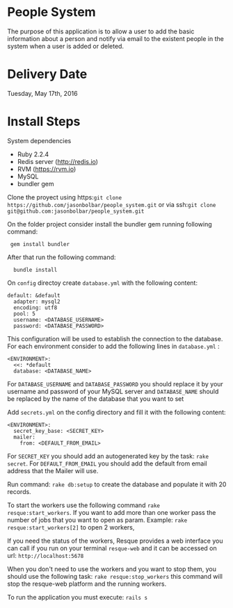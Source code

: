 People System
========================
The purpose of this application is to allow a user to add the basic information about a person and notify via email to the existent people in the system when a user is added or deleted.

Delivery Date
===================

Tuesday, May 17th, 2016

Install Steps
===================

System dependencies
* Ruby 2.2.4
* Redis server (http://redis.io)
* RVM (https://rvm.io)
* MySQL
* bundler gem

Clone the proyect using https:`git clone https://github.com/jasonbolbar/people_system.git`
or via ssh:`git clone git@github.com:jasonbolbar/people_system.git`

On the folder project consider install the bundler gem running following command:

` gem install bundler`

After that run the following command: 
```
  bundle install
```

On `config` directoy create `database.yml` with the following content:
```
default: &default
  adapter: mysql2
  encoding: utf8
  pool: 5
  username: <DATABASE_USERNAME>
  password: <DATABASE_PASSWORD>
```
This configuration will be used to establish the connection to the database. For each environment consider to add the following lines in `database.yml` :
```
<ENVIRONMENT>:
  <<: *default
  database: <DATABASE_NAME>
```

For `DATABASE_USERNAME` and `DATABASE_PASSWORD` you should replace it by your username and password of
your MySQL server and `DATABASE_NAME` should be replaced by the name of the database that you want to set

Add `secrets.yml` on the config directory and fill it with the following content:

```
<ENVIRONMENT>:
  secret_key_base: <SECRET_KEY>
  mailer:
    from: <DEFAULT_FROM_EMAIL>
```

For `SECRET_KEY` you should add an autogenerated key by the task: `rake secret`. For `DEFAULT_FROM_EMAIL`
you should add the default from email address that the Mailer will use.

Run command: `rake db:setup` to create the database and populate it with 20 records.

To start the workers use the following command `rake resque:start_workers`. If you want to add more than one worker
pass the number of jobs that you want to open as param. Example: `rake resque:start_workers[2]` to open 2 workers,

If you need the status of the workers, Resque provides a web interface you can call if you run on your terminal `resque-web`
and it can be accessed on url: `http://localhost:5678`

When you don't need to use the workers and you want to stop them, you should use the following task:
`rake resque:stop_workers` this command will stop the resque-web platform and the running workers.

To run the application you must execute: `rails s`
